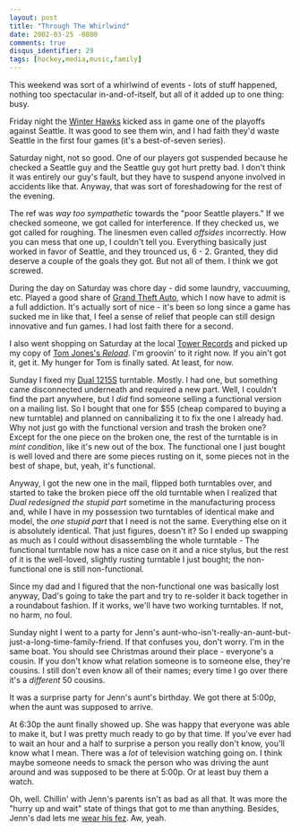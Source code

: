 ```yaml
---
layout: post
title: "Through The Whirlwind"
date: 2002-03-25 -0800
comments: true
disqus_identifier: 29
tags: [hockey,media,music,family]
---
```

This weekend was sort of a whirlwind of events - lots of stuff happened,
nothing too spectacular in-and-of-itself, but all of it added up to one
thing: busy.
 
 Friday night the [Winter Hawks](http://www.winterhawks.com) kicked ass
in game one of the playoffs against Seattle. It was good to see them
win, and I had faith they'd waste Seattle in the first four games (it's
a best-of-seven series).
 
 Saturday night, not so good. One of our players got suspended because
he checked a Seattle guy and the Seattle guy got hurt pretty bad. I
don't think it was entirely our guy's fault, but they have to suspend
anyone involved in accidents like that. Anyway, that was sort of
foreshadowing for the rest of the evening.
 
 The ref was *way too sympathetic* towards the "poor Seattle players."
If we checked someone, we got called for interference. If they checked
us, we got called for roughing. The linesmen even called *offsides*
incorrectly. How you can mess that one up, I couldn't tell you.
Everything basically just worked in favor of Seattle, and they trounced
us, 6 - 2. Granted, they did deserve a couple of the goals they got. But
not all of them. I think we got screwed.
 
 During the day on Saturday was chore day - did some laundry,
vaccuuming, etc. Played a good share of [Grand Theft
Auto](http://www.rockstargames.com/grandtheftauto3/), which I now have
to admit is a full addiction. It's actually sort of nice - it's been so
long since a game has sucked me in like that, I feel a sense of relief
that people can still design innovative and fun games. I had lost faith
there for a second.
 
 I also went shopping on Saturday at the local [Tower
Records](http://www.towerrecords.com) and picked up my copy of [Tom
Jones's
*Reload*](http://www.amazon.com/exec/obidos/ASIN/B000002G43/mhsvortex).
I'm groovin' to it right now. If you ain't got it, get it. My hunger for
Tom is finally sated. At least, for now.
 
 Sunday I fixed my [Dual
1215S](http://www.compassnet.com/concept/tables/1215s.htm) turntable.
Mostly. I had one, but something came disconnected underneath and
required a new part. Well, I couldn't find the part anywhere, but I
*did* find someone selling a functional version on a mailing list. So I
bought that one for \$55 (cheap compared to buying a new turntable) and
planned on cannibalizing it to fix the one I already had. Why not just
go with the functional version and trash the broken one? Except for the
one piece on the broken one, the rest of the turntable is in *mint
condition*, like it's new out of the box. The functional one I just
bought is well loved and there are some pieces rusting on it, some
pieces not in the best of shape, but, yeah, it's functional.
 
 Anyway, I got the new one in the mail, flipped both turntables over,
and started to take the broken piece off the old turntable when I
realized that *Dual redesigned the stupid part* sometime in the
manufacturing process and, while I have in my possession two turntables
of identical make and model, the *one stupid part* that I need is not
the same. Everything else on it is absolutely identical. That just
figures, doesn't it? So I ended up swapping as much as I could without
disassembling the whole turntable - The functional turntable now has a
nice case on it and a nice stylus, but the rest of it is the well-loved,
slightly rusting turntable I just bought; the non-functional one is
still non-functional.
 
 Since my dad and I figured that the non-functional one was basically
lost anyway, Dad's going to take the part and try to re-solder it back
together in a roundabout fashion. If it works, we'll have two working
turntables. If not, no harm, no foul.
 
 Sunday night I went to a party for Jenn's
aunt-who-isn't-really-an-aunt-but-just-a-long-time-family-friend. If
that confuses you, don't worry. I'm in the same boat. You should see
Christmas around their place - everyone's a cousin. If you don't know
what relation someone is to someone else, they're cousins. I still don't
even know all of their names; every time I go over there it's a
*different* 50 cousins.
 
 It was a surprise party for Jenn's aunt's birthday. We got there at
5:00p, when the aunt was supposed to arrive.
 
 At 6:30p the aunt finally showed up. She was happy that everyone was
able to make it, but I was pretty much ready to go by that time. If
you've ever had to wait an hour and a half to surprise a person you
really don't know, you'll know what I mean. There was a *lot* of
television watching going on. I think maybe someone needs to smack the
person who was driving the aunt around and was supposed to be there at
5:00p. Or at least buy them a watch.
 
 Oh, well. Chillin' with Jenn's parents isn't as bad as all that. It was
more the "hurry up and wait" state of things that got to me than
anything. Besides, Jenn's dad lets me [wear his
fez](http://www.shrinershq.org/Shrine/index.html). Aw, yeah.
